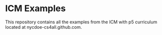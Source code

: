 # ICM Examples

This repository contains all the examples from the ICM with p5 curriculum located at nycdoe-cs4all.github.com.
